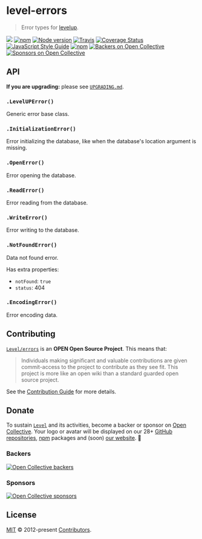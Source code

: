 # level-errors

> Error types for [levelup](https://github.com/Level/levelup).

[![](http://leveldb.org/img/badge.svg)](https://github.com/Level/awesome) [![npm](https://img.shields.io/npm/v/level-errors.svg?label=&logo=npm)](https://www.npmjs.com/package/level-errors) [![Node version](https://img.shields.io/node/v/level-errors.svg)](https://www.npmjs.com/package/level-errors) [![Travis](https://img.shields.io/travis/Level/errors.svg?logo=travis&label=)](https://travis-ci.org/Level/errors) [![Coverage Status](https://coveralls.io/repos/github/Level/errors/badge.svg)](https://coveralls.io/github/Level/errors) [![JavaScript Style Guide](https://img.shields.io/badge/code_style-standard-brightgreen.svg)](https://standardjs.com) [![npm](https://img.shields.io/npm/dm/level-errors.svg?label=dl)](https://www.npmjs.com/package/level-errors) [![Backers on Open Collective](https://opencollective.com/level/backers/badge.svg?color=orange)](./#backers) [![Sponsors on Open Collective](https://opencollective.com/level/sponsors/badge.svg?color=orange)](./#sponsors)

## API

**If you are upgrading:** please see [`UPGRADING.md`](upgrading.md).

### `.LevelUPError()`

Generic error base class.

### `.InitializationError()`

Error initializing the database, like when the database's location argument is missing.

### `.OpenError()`

Error opening the database.

### `.ReadError()`

Error reading from the database.

### `.WriteError()`

Error writing to the database.

### `.NotFoundError()`

Data not found error.

Has extra properties:

* `notFound`: `true`
* `status`: 404

### `.EncodingError()`

Error encoding data.

## Contributing

[`Level/errors`](https://github.com/Level/errors) is an **OPEN Open Source Project**. This means that:

> Individuals making significant and valuable contributions are given commit-access to the project to contribute as they see fit. This project is more like an open wiki than a standard guarded open source project.

See the [Contribution Guide](https://github.com/Level/community/blob/master/CONTRIBUTING.md) for more details.

## Donate

To sustain [`Level`](https://github.com/Level) and its activities, become a backer or sponsor on [Open Collective](https://opencollective.com/level). Your logo or avatar will be displayed on our 28+ [GitHub repositories](https://github.com/Level), [npm](https://www.npmjs.com/) packages and \(soon\) [our website](http://leveldb.org). 💖

### Backers

[![Open Collective backers](https://opencollective.com/level/backers.svg?width=890)](https://opencollective.com/level)

### Sponsors

[![Open Collective sponsors](https://opencollective.com/level/sponsors.svg?width=890)](https://opencollective.com/level)

## License

[MIT](license.md) © 2012-present [Contributors](contributors.md).

